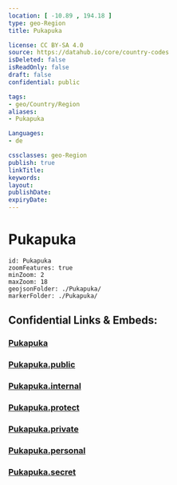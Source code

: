 ```yaml
---
location: [ -10.89 , 194.18 ] 
type: geo-Region
title: Pukapuka

license: CC BY-SA 4.0
source: https://datahub.io/core/country-codes
isDeleted: false
isReadOnly: false
draft: false
confidential: public

tags:
- geo/Country/Region
aliases:
- Pukapuka

Languages:
- de

cssclasses: geo-Region
publish: true
linkTitle: 
keywords: 
layout: 
publishDate: 
expiryDate: 
---
```


# Pukapuka

```leaflet
id: Pukapuka
zoomFeatures: true 
minZoom: 2 
maxZoom: 18
geojsonFolder: ./Pukapuka/
markerFolder: ./Pukapuka/
```


## Confidential Links & Embeds: 

### [Pukapuka](/_Standards/Earth/Continent/Oceania/Polynesia/Cook~Islands/Cook~Island-councils/Pukapuka.md) 

### [Pukapuka.public](/_public/Earth/Continent/Oceania/Polynesia/Cook~Islands/Cook~Island-councils/Pukapuka.public.md) 

### [Pukapuka.internal](/_internal/Earth/Continent/Oceania/Polynesia/Cook~Islands/Cook~Island-councils/Pukapuka.internal.md) 

### [Pukapuka.protect](/_protect/Earth/Continent/Oceania/Polynesia/Cook~Islands/Cook~Island-councils/Pukapuka.protect.md) 

### [Pukapuka.private](/_private/Earth/Continent/Oceania/Polynesia/Cook~Islands/Cook~Island-councils/Pukapuka.private.md) 

### [Pukapuka.personal](/_personal/Earth/Continent/Oceania/Polynesia/Cook~Islands/Cook~Island-councils/Pukapuka.personal.md) 

### [Pukapuka.secret](/_secret/Earth/Continent/Oceania/Polynesia/Cook~Islands/Cook~Island-councils/Pukapuka.secret.md)

